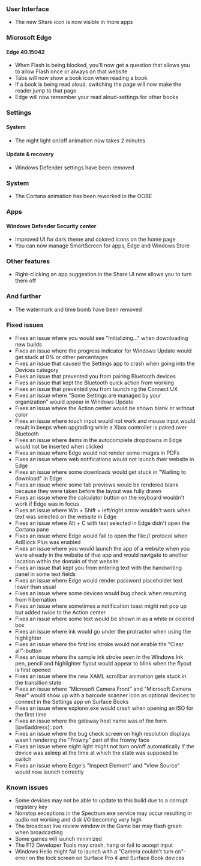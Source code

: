 ### User Interface
- The new Share icon is now visible in more apps

### Microsoft Edge
#### Edge 40.15042
- When Flash is being blocked, you'll now get a question that allows you to allow Flash once or always on that website
- Tabs will now show a book icon when reading a book
- If a book is being read aloud, switching the page will now make the reader jump to that page
- Edge will now remember your read aloud-settings for other books

### Settings
#### System
- The night light on/off animation now takes 2 minutes

#### Update & recovery
- Windows Defender settings have been removed

### System
- The Cortana animation has been reworked in the OOBE

### Apps
#### Windows Defender Security center
- Improved UI for dark theme and colored icons on the home page
- You can now manage SmartScreen for apps, Edge and Windows Store

### Other features
- Right-clicking an app suggestion in the Share UI now allows you to turn them off

### And further
- The watermark and time bomb have been removed

### Fixed issues
- Fixes an issue where you would see "Initializing..." when downloading new builds
- Fixes an issue where the progress indicator for Windows Update would get stuck at 0% or other percentages
- Fixes an issue that caused the Settings app to crash when going into the Devices category
- Fixes an issue that prevented you from pairing Bluetooth devices
- Fixes an issue that kept the Bluetooth quick action from working
- Fixes an issue that prevented you from launching the Connect UX
- Fixes an issue where "Some Settings are managed by your organization" would appear in Windows Update
- Fixes an issue where the Action center would be shown blank or without color
- Fixes an issue where touch input would not work and mouse input would result in beeps when upgrading while a Xbox controller is paired over Bluetooth
- Fixes an issue where items in the autocomplete dropdowns in Edge would not be inserted when clicked
- Fixes an issue where Edge would not render some images in PDFs
- Fixes an issue where web notifications would not launch their website in Edge
- Fixes an issue where some downloads would get stuck in "Waiting to download" in Edge
- Fixes an issue where some tab previews would be rendered blank because they were taken before the layout was fully drawn
- Fixes an issue where the calculator button on the keyboard wouldn't work if Edge was in focus
- Fixes an issue where Win + Shift + left/right arrow wouldn't work when text was selected on the website in Edge
- Fixes an issue where Alt + C with text selected in Edge didn't open the Cortana pane
- Fixes an issue where Edge would fail to open the file:// protocol when AdBlock Plus was enabled
- Fixes an issue where you would launch the app of a website when you were already in the website of that app and would navigate to another location within the domain of that website
- Fixes an issue that kept you from entering text with the handwriting panel in some text fields
- Fixes an issue where Edge would render password placeholder text lower than usual
- Fixes an issue where some devices would bug check when resuming from hibernation
- Fixes an issue where sometimes a notification toast might not pop up but added twice to the Action center
- Fixes an issue where some text would be shown in as a white or colored box
- Fixes an issue where ink would go under the protractor when using the highlighter
- Fixes an issue where the first ink stroke would not enable the "Clear all"-button
- Fixes an issue where the sample ink stroke seen in the Windows Ink pen, pencil and highlighter flyout would appear to blink when the flyout is first opened
- Fixes an issue where the new XAML scrollbar animation gets stuck in the transition state
- Fixes an issue where "Microsoft Camera Front" and "Microsoft Camera Rear" would show up with a barcode scanner icon as optional devices to connect in the Settings app on Surface Books
- Fixes an issue where explorer.exe would crash when opening an ISO for the first time
- Fixes an issue where the gateway host name was of the form [ipv6address]::port
- Fixes an issue where the bug check screen on high resolution displays wasn't rendering the "Frowny" part of the frowny face
- Fixes an issue where night light might not turn on/off automatically if the device was asleep at the time at which the state was supposed to switch
- Fixes an issue where Edge's "Inspect Element" and "View Source" would now launch correctly

### Known issues
- Some devices may not be able to update to this build due to a corrupt registery key
- Nonstop exceptions in the Spectrum.exe service may occur resulting in audio not working and disk I/O becoming very high
- The broadcast live review window in the Game bar may flash green when broadcasting
- Some games will launch minimized
- The F12 Developer Tools may crash, hang or fail to accept input
- Windows Hello might fail to launch with a "Camera couldn't turn on"-error on the lock screen on Surface Pro 4 and Surface Book devices